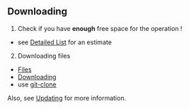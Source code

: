 ## Downloading

1. Check if you have **enough** free space for the operation !  
  - see [Detailed List](detailed/) for an estimate  
2. Downloading files  
  - [Files](files/)  
  - [Downloading](download.sh)  
  - use [git-clone](git-clone.sh)  
      
Also, see [Updating](../updating/) for more information.  